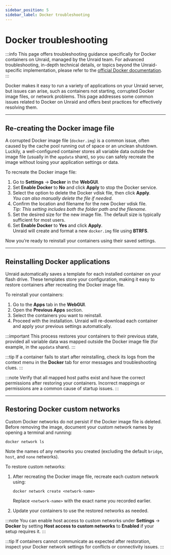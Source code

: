 ```yaml
---
sidebar_position: 5
sidebar_label: Docker troubleshooting
---
```


# Docker troubleshooting

:::info
This page offers troubleshooting guidance specifically for Docker containers on Unraid, managed by the Unraid team. For advanced troubleshooting, in-depth technical details, or topics beyond the Unraid-specific implementation, please refer to the [official Docker documentation](https://docs.docker.com/).
:::

Docker makes it easy to run a variety of applications on your Unraid server, but issues can arise, such as containers not starting, corrupted Docker image files, or network problems. This page addresses some common issues related to Docker on Unraid and offers best practices for effectively resolving them.

---

## Re-creating the Docker image file

A corrupted Docker image file (`docker.img`) is a common issue, often caused by the cache pool running out of space or an unclean shutdown. Luckily, a well-configured container stores all variable data outside the image file (usually in the `appdata` share), so you can safely recreate the image without losing your application settings or data.

To recreate the Docker image file:

1. Go to **Settings** → **Docker** in the **WebGUI**.
2. Set **Enable Docker** to **No** and click **Apply** to stop the Docker service.
3. Select the option to delete the Docker vdisk file, then click **Apply**.  
   _You can also manually delete the file if needed._
4. Confirm the location and filename for the new Docker vdisk file.  
   _Tip: This setting includes both the folder path and the filename._
5. Set the desired size for the new image file. The default size is typically sufficient for most users.
6. Set **Enable Docker** to **Yes** and click **Apply**.  
   Unraid will create and format a new `docker.img` file using **BTRFS**.

Now you’re ready to reinstall your containers using their saved settings.

---

## Reinstalling Docker applications

Unraid automatically saves a template for each installed container on your flash drive. These templates store your configuration, making it easy to restore containers after recreating the Docker image file.

To reinstall your containers:

1. Go to the **Apps** tab in the **WebGUI**.
2. Open the **Previous Apps** section.
3. Select the containers you want to reinstall.
4. Proceed with the installation. Unraid will re-download each container and apply your previous settings automatically.

:::important
This process restores your containers to their previous state, provided all variable data was mapped outside the Docker image file (for example, in the `appdata` share).
:::

:::tip
If a container fails to start after reinstalling, check its logs from the context menu in the **Docker** tab for error messages and troubleshooting clues.
:::

:::note
Verify that all mapped host paths exist and have the correct permissions after restoring your containers. Incorrect mappings or permissions are a common cause of startup issues.
:::

---

## Restoring Docker custom networks

Custom Docker networks do not persist if the Docker image file is deleted. Before removing the image, document your custom network names by opening a terminal and running:

```
docker network ls
```

Note the names of any networks you created (excluding the default `bridge`, `host`, and `none` networks).

To restore custom networks:

1. After recreating the Docker image file, recreate each custom network using:

   ```
   docker network create <network-name>
   ```
   
   Replace `<network-name>` with the exact name you recorded earlier.

2. Update your containers to use the restored networks as needed.

:::note
You can enable host access to custom networks under **Settings** → **Docker** by setting **Host access to custom networks** to **Enabled** if your setup requires it.
:::

:::tip
If containers cannot communicate as expected after restoration, inspect your Docker network settings for conflicts or connectivity issues.
:::
